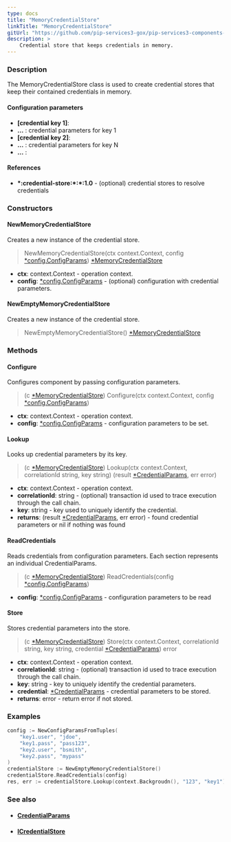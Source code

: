 ```yaml
---
type: docs
title: "MemoryCredentialStore"
linkTitle: "MemoryCredentialStore"
gitUrl: "https://github.com/pip-services3-gox/pip-services3-components-gox"
description: >
    Credential store that keeps credentials in memory.
---
```



### Description

The MemoryCredentialStore class is used to create credential stores that keep their contained credentials in memory.

#### Configuration parameters

- **[credential key 1]**:
- **...** : credential parameters for key 1
- **[credential key 2]**:
- **...** : credential parameters for key N
- **...** :

#### References
- **\*:credential-store:\*:\*:1.0** -  (optional) credential stores to resolve credentials



### Constructors

#### NewMemoryCredentialStore
Creates a new instance of the credential store.

> NewMemoryCredentialStore(ctx context.Context, config [*config.ConfigParams](../../../commons/config/config_params)) [*MemoryCredentialStore]()

- **ctx**: context.Context - operation context.
- **config**: [*config.ConfigParams](../../../commons/config/config_params) - (optional) configuration with credential parameters.

#### NewEmptyMemoryCredentialStore
Creates a new instance of the credential store.

> NewEmptyMemoryCredentialStore() [*MemoryCredentialStore]()


### Methods

#### Configure
Configures component by passing configuration parameters.

> (c [*MemoryCredentialStore]()) Configure(ctx context.Context, config [*config.ConfigParams](../../../commons/config/config_params))

- **ctx**: context.Context - operation context.
- **config**: [*config.ConfigParams](../../../commons/config/config_params) - configuration parameters to be set.


#### Lookup
Looks up credential parameters by its key.

> (c [*MemoryCredentialStore]()) Lookup(ctx context.Context, correlationId string, key string) (result [*CredentialParams](../credential_params), err error)

- **ctx**: context.Context - operation context.
- **correlationId**: string - (optional) transaction id used to trace execution through the call chain.
- **key**: string - key used to uniquely identify the credential.
- **returns**: (result [*CredentialParams](../credential_params), err error) - found credential parameters or nil if nothing was found


#### ReadCredentials
Reads credentials from configuration parameters.
Each section represents an individual CredentialParams.

> (c [*MemoryCredentialStore]()) ReadCredentials(config [*config.ConfigParams](../../../commons/config/config_params))

- **config**: [*config.ConfigParams](../../../commons/config/config_params) - configuration parameters to be read


#### Store
Stores credential parameters into the store.

> (c [*MemoryCredentialStore]()) Store(ctx context.Context, correlationId string, key string, credential [*CredentialParams](../credential_params)) error

- **ctx**: context.Context - operation context.
- **correlationId**: string - (optional) transaction id used to trace execution through the call chain.
- **key**: string - key to uniquely identify the credential parameters.
- **credential**: [*CredentialParams](../credential_params) - credential parameters to be stored.
- **returns**: error - return error if not stored.

### Examples

```go
config := NewConfigParamsFromTuples(
	"key1.user", "jdoe",
	"key1.pass", "pass123",
	"key2.user", "bsmith",
	"key2.pass", "mypass"
)
credentialStore := NewEmptyMemoryCredentialStore()
credentialStore.ReadCredentials(config)
res, err := credentialStore.Lookup(context.Backgroudn(), "123", "key1")

```

### See also
- #### [CredentialParams](../credential_params)
- #### [ICredentialStore](../icredential_store)
